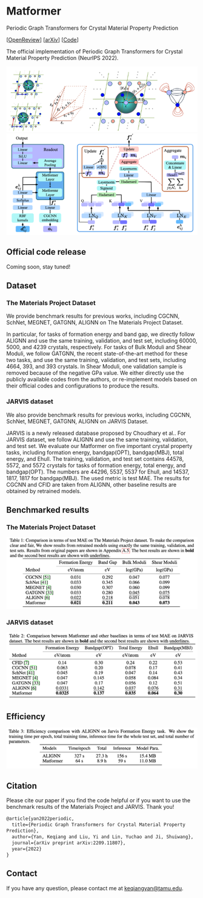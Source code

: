 # Matformer
Periodic Graph Transformers for Crystal Material Property Prediction

<!-- [![License: MIT](https://img.shields.io/badge/License-MIT-yellow.svg)](https://github.com/MinkaiXu/GeoDiff/blob/main/LICENSE) -->

[[OpenReview](https://openreview.net/forum?id=pqCT3L-BU9T)] [[arXiv](https://arxiv.org/abs/2209.11807)] [[Code](https://github.com/YKQ98/Matformer)]

The official implementation of Periodic Graph Transformers for Crystal Material Property Prediction (NeurIPS 2022).

![cover](assets/matformer_graph.png)
![cover](assets/matformer.png)

## Official code release
Coming soon, stay tuned!

## Dataset

### The Materials Project Dataset
We provide benchmark results for previous works, including CGCNN, SchNet, MEGNET, GATGNN, ALIGNN on The Materials Project Dataset.

In particular, for tasks of formation energy and band gap, we directly follow ALIGNN and use the same training, validation, and test set, including 60000, 5000, and 4239 crystals, respectively. For tasks of Bulk Moduli and Shear Moduli, we follow GATGNN, the recent state-of-the-art method for these two tasks, and use the same training, validation, and test sets, including 4664, 393, and 393 crystals. In Shear Moduli, one validation sample is removed because of the negative GPa value. We either directly use the publicly available codes from the authors, or re-implement models based on their official codes and configurations to produce the results.

### JARVIS dataset
We also provide benchmark results for previous works, including CGCNN, SchNet, MEGNET, GATGNN, ALIGNN on JARVIS Dataset.

JARVIS is a newly released database proposed by Choudhary et al.. For JARVIS dataset, we follow ALIGNN and use the same training, validation, and test set. We evaluate our Matformer on five important crystal property tasks, including formation energy, bandgap(OPT), bandgap(MBJ), total energy, and Ehull. The training, validation, and test set contains 44578, 5572, and 5572 crystals for tasks of formation energy, total energy, and bandgap(OPT). The numbers are 44296, 5537, 5537 for Ehull, and 14537, 1817, 1817 for bandgap(MBJ). The used metric is test MAE. The results for CGCNN and CFID are taken from ALIGNN, other baseline results are obtained by retrained models. 


## Benchmarked results

### The Materials Project Dataset
![cover](assets/mp.png)
### JARVIS dataset
![cover](assets/jarvis.png)

## Efficiency
![cover](assets/efficient.png)

## Citation
Please cite our paper if you find the code helpful or if you want to use the benchmark results of the Materials Project and JARVIS. Thank you!
```
@article{yan2022periodic,
  title={Periodic Graph Transformers for Crystal Material Property Prediction},
  author={Yan, Keqiang and Liu, Yi and Lin, Yuchao and Ji, Shuiwang},
  journal={arXiv preprint arXiv:2209.11807},
  year={2022}
}
```


## Contact

If you have any question, please contact me at keqiangyan@tamu.edu.
